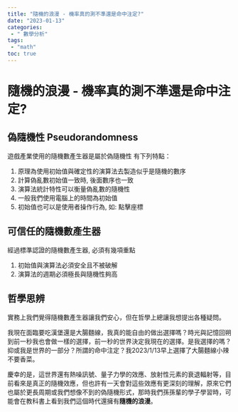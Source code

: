 ```yaml
---
title: "隨機的浪漫 - 機率真的測不準還是命中注定?"
date: "2023-01-13"
categories:
 - " 數學分析"
tags:
 - "math"
toc: true
---
```


# 隨機的浪漫 - 機率真的測不準還是命中注定?

## 偽隨機性 Pseudorandomness
遊戲產業使用的隨機數產生器是屬於偽隨機性
有下列特點：
1. 原理為使用初始值與確定性的演算法去製造似乎是隨機的數序
2. 計算偽亂數初始值一致時, 後面數序也一致
3. 演算法統計特性可以衡量偽亂數的隨機性
4. 一般我們使用電腦上的時間為初始值
5. 初始值也可以是使用者操作行為, 如: 點擊座標

<!--more-->

## 可信任的隨機數產生器
經過標準認證的隨機數產生器, 必須有幾項重點
1. 初始值與演算法必須安全且不被破解
2. 演算法的週期必須極長與隨機性夠高

## 哲學思辨

實務上我們覺得隨機數產生器讓我們安心，但在哲學上總讓我想提出各種疑問。

我現在面臨要吃漢堡還是大腸麵線，我真的能自由的做出選擇嗎？時光與記憶回朔到前一秒我也會做一樣的選擇，前一秒的世界決定我現在的選擇。是我選擇的嗎？抑或我是世界的一部分？所謂的命中注定？我2023/1/13早上選擇了大腸麵線小辣不要香菜。

慶幸的是，這世界還有熱噪訊號、量子力學的效應、放射性元素的衰退輻射等，目前看來是真正的隨機效應，但也許有一天會對這些效應有更深刻的理解，原來它們也屬於更長周期或我們想像不到的偽隨機形式，那時我們孫孫輩的學子學習時，可能會在教科書上看到我們這個時代還擁有**隨機的浪漫**。